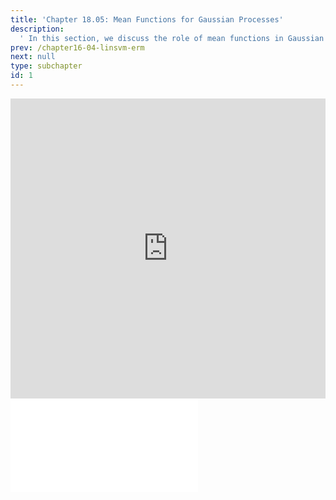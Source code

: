 ```yaml
---
title: 'Chapter 18.05: Mean Functions for Gaussian Processes'
description:
  ' In this section, we discuss the role of mean functions in Gaussian processes. '
prev: /chapter16-04-linsvm-erm
next: null
type: subchapter
id: 1
---
```



<!-- Hier jetzt die neuen Links einpflegen -->


<exercise id="1" title="Video Lecture">
<iframe width="100%" height="480" src="https://www.youtube.com/embed/14_0A1a9XtQ" frameborder="0" allow="accelerometer; autoplay; encrypted-media; gyroscope; picture-in-picture" allowfullscreen></iframe>
</exercise>

<exercise id="2" title="Slides">
<object data="pdfs/18/slides-gp-mean.pdf" type="application/pdf" style="width:100%;height:480px">
    <embed src="pdfs/18/slides-gp-mean.pdf" type="application/pdf" />
</object>
</exercise>


